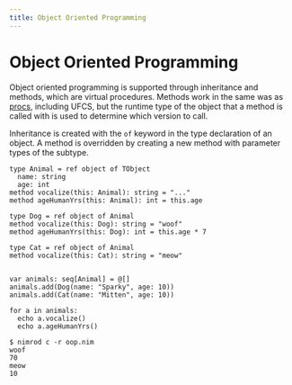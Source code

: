 ```yaml
---
title: Object Oriented Programming
---
```


# Object Oriented Programming

Object oriented programming is supported through inheritance and methods, which are virtual procedures. Methods work in the same was as [procs](/procs/), including UFCS, but the runtime type of the object that a method is called with is used to determine which version to call.

Inheritance is created with the `of` keyword in the type declaration of an object. A method is overridden by creating a new method with parameter types of the subtype. 

``` nimrod
type Animal = ref object of TObject
  name: string
  age: int
method vocalize(this: Animal): string = "..."
method ageHumanYrs(this: Animal): int = this.age

type Dog = ref object of Animal
method vocalize(this: Dog): string = "woof"
method ageHumanYrs(this: Dog): int = this.age * 7

type Cat = ref object of Animal
method vocalize(this: Cat): string = "meow"


var animals: seq[Animal] = @[]
animals.add(Dog(name: "Sparky", age: 10))
animals.add(Cat(name: "Mitten", age: 10))

for a in animals:
  echo a.vocalize()
  echo a.ageHumanYrs()
```
``` console
$ nimrod c -r oop.nim
woof
70
meow
10
```
